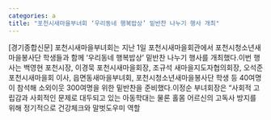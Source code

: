 ```yaml
---
categories: a
title: "포천시새마을부녀회 ‘우리동네 행복밥상’ 밑반찬 나누기 행사 개최"
---
```

[경기종합신문] 포천시새마을부녀회는 지난 1일 포천시새마을회관에서 포천시청소년새마을봉사단 학생들과 함께 ‘우리동네 행복밥상’ 밑반찬 나누기 행사를 개최했다.이번 행사는 백영현 포천시장, 이경묵 포천시새마을회장, 조규석 새마을지도자협의회장, 오석준 포천시새마을회 이사, 읍면동새마을부녀회, 포천시청소년새마을봉사단 학생 등 40여명이 참석해 소외이웃 300여명을 위한 밑반찬을 준비했다.이정순 부녀회장은 “사회적 고립감과 사회적인 문제로 대두되고 있는 아동학대는 물론 홀몸 어르신의 고독사 방지를 위해 정기적으로 건강체크와 말벗도우미 역할
